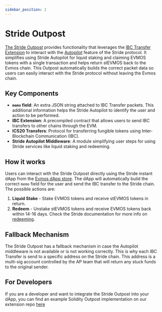```yaml
---
sidebar_position: 2
---
```


# Stride Outpost

[The Stride Outpost](https://app.evmos.org/dapps/staking/stride) provides functionality that leverages 
the [IBC Transfer Extension](https://docs.evmos.org/develop/smart-contracts/evm-extensions/ibc-transfer) to interact 
with the [Autopilot](https://docs.stride.zone/docs/integrate-liquid-staking) feature of the Stride protocol. 
It simplifies using Stride Autopilot for liquid staking and claiming EVMOS tokens with a single transaction 
and helps return stEVMOS back to the Evmos chain. This Outpost automatically builds the correct packet data so users
can easily interact with the Stride protocol without leaving the Evmos chain.

## Key Components

- **`memo` field**: An extra JSON string attached to IBC Transfer packets. This additional information helps 
the Stride Autopilot to identify the user and action to be performed.
- **IBC Extension**: A precompiled contract that allows users to send IBC transfers to other chains through the EVM.
- **ICS20 Transfers**: Protocol for transferring fungible tokens using Inter-Blockchain Communication (IBC).
- **Stride Autopilot Middleware**: A module simplifying user steps for using Stride services like liquid staking 
and redeeming.

## How it works

Users can interact with the Stride Outpost directly using the Stride instant dApp
from the [Evmos dApp store](https://app.evmos.org/dapps/staking/stride). The dApp will automatically build 
the correct `memo` field for the user and send the IBC transfer to the Stride chain. The possible actions are:

1. **Liquid Stake** - Stake EVMOS tokens and receive stEVMOS tokens in return.
2. **Redeem** - Unstake stEVMOS tokens and receive EVMOS tokens back within 14-16 days. Check
the Stride documentation for more info on [redeeming](https://docs.stride.zone/docs/unstaking).


## Fallback Mechanism

The Stride Outpost has a fallback mechanism in case the Autopilot middleware is not available or is not working
correctly. This is why each IBC Transfer is send to a specific address on the Stride chain. This address is 
a multi-sig account controlled by the AP team that will return any stuck funds to the original sender. 

## For Developers

If you are a developer and want to integrate the Stride Outpost into your dApp, you can find 
an example Solidity Outpost implementation on our 
extension repo [here](https://github.com/evmos/extensions/tree/main/outposts/stride)